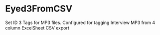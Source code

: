 # Eyed3FromCSV
 Set ID 3 Tags for MP3 files. Configured for tagging Interview MP3 from 4 column ExcelSheet CSV export
